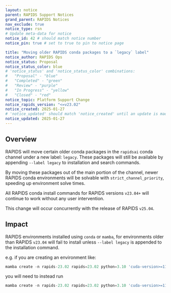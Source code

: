 ```yaml
---
layout: notice
parent: RAPIDS Support Notices
grand_parent: RAPIDS Notices
nav_exclude: true
notice_type: rsn
# Update meta-data for notice
notice_id: 42 # should match notice number
notice_pin: true # set to true to pin to notice page

title: "Moving older RAPIDS conda packages to a `legacy` label"
notice_author: RAPIDS Ops
notice_status: Proposal
notice_status_color: blue
# 'notice_status' and 'notice_status_color' combinations:
#   "Proposal" - "blue"
#   "Completed" - "green"
#   "Review" - "purple"
#   "In Progress" - "yellow"
#   "Closed" - "red"
notice_topic: Platform Support Change
notice_rapids_version: "<=v23.02"
notice_created: 2025-01-27
# 'notice_updated' should match 'notice_created' until an update is made
notice_updated: 2025-01-27
---
```


## Overview

RAPIDS will move certain older conda packages in the `rapidsai` conda channel
under a new label: `legacy`. These packages will still be available by appending
`--label legacy` to installation and search commands.

By moving these packages out of the main portion of the channel, newer RAPIDS
conda environments will be solvable with `strict_channel_priority`, speeding up
environment solve times.

All RAPIDS conda install commands for RAPIDS versions `v23.04+` will continue to
work without any user intervention.

This change will occur concurrently with the release of RAPIDS `v25.04`.


## Impact

RAPIDS environments installed using `conda` or `mamba`, for environments older
than RAPIDS `v23.04` will fail to install unless `--label legacy` is appended to
the installation command.

e.g. if you are creating an environment like:

```python
mamba create -n rapids-23.02 rapids=23.02 python=3.10 'cuda-version>=11.4,<=11.8' -c rapidsai -c conda-forge -c nvidia
```

you will need to instead run

```python
mamba create -n rapids-23.02 rapids=23.02 python=3.10 'cuda-version>=11.4,<=11.8' -c rapidsai -c conda-forge -c nvidia --label legacy
```
